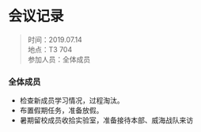# 会议记录

> 时间：2019.07.14  
> 地点：T3 704  
> 参加人员：全体成员

### 全体成员
- 检查新成员学习情况，过程淘汰。
- 布置假期任务，准备放假。
- 暑期留校成员收拾实验室，准备接待本部、威海战队来访
